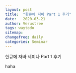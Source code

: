 ```yaml
---
layout: post
title:  "한큐에 자바 Part 1 후기"
date:   2020-03-21
author: Verustree
tags: waytodo
sitemap: 
changefreq: daily
categories: Seminar
---
```


한큐에 자바 세미나 Part 1 후기

haha
